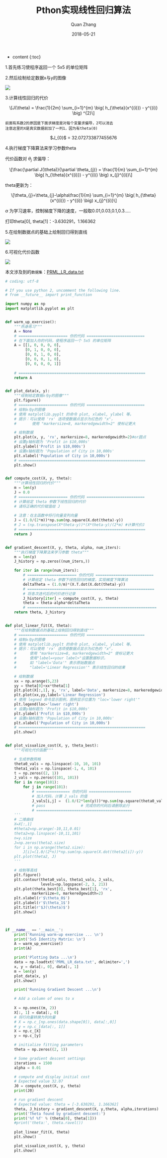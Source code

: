 ﻿---
layout: post
title: "Pthon实现线性回归算法"
date: 2018-05-21
categories: 机器学习 Python
tags: 机器学习 Python
author: Quan Zhang
---

* content
{:toc}

1.首先练习使程序返回一个 5x5 的单位矩阵

2.然后绘制给定数据x与y的图像

![](/images/blog/20180521/1.png)

3.计算线性回归的代价

<center> \[J(\theta) = \frac{1}{2m} \sum_{i=1}^{m} \big( h_{\theta}(x^{(i)}) - y^{(i)} \big) ^{2}\] </center>

	前面有系数2的原因是下面求梯度是对每个变量求偏导，2可以消去
	注意这里的X是真实数据前加了一列1，因为有theta(0)

<center> $J_{0}$ = 32.072733877455676 </center>

4.执行梯度下降算法来学习参数theta

代价函数对<span> $\theta_{j}$ </span>求偏导：

<center> \[\frac{\partial J(\theta)}{\partial \theta_{j}} = \frac{1}{m} \sum_{i=1}^{m} \big( h_{\theta}(x^{(i)}) - y^{(i)} \big) x_{j}^{(i)}\] </center>

theta更新为：

<center> \[\theta_{j}=\theta_{j}-\alpha\frac{1}{m} \sum_{i=1}^{m} \big( h_{\theta}(x^{(i)}) - y^{(i)} \big) x_{j}^{(i)}\] </center>

<span> $\alpha$ </span>为学习速率，控制梯度下降的速度，一般取0.01,0.03,0.1,0.3.....

打印theta[0], theta[1]：-3.630291，1.166362

5.在绘制数据点的基础上绘制回归得到直线

![](/images/blog/20180521/2.png)

6.可视化代价函数

![](/images/blog/20180521/3.jpg)

本文涉及到的`数据集`：[PRML_LR_data.txt](https://zhangquan1995.github.io/res/20180521/linear_regression/PRML_LR_data.txt)

```python
# coding: utf-8

# If you use python 2, uncomment the following line.
# from __future__ import print_function

import numpy as np
import matplotlib.pyplot as plt


def warm_up_exercise():
    """热身练习"""
    A = None
    # ====================== 你的代码 ==========================
    # 在下面加入你的代码，使程序返回一个 5x5 的单位矩阵
    A = [[1, 0, 0, 0, 0],
    	 [0, 1, 0, 0, 0],
    	 [0, 0, 1, 0, 0],
    	 [0, 0, 0, 1, 0],
    	 [0, 0, 0, 0, 1]]
    
    # =========================================================
    return A


def plot_data(x, y):
    """绘制给定数据x与y的图像"""
    plt.figure()
    # ====================== 你的代码 ==========================
    # 绘制x与y的图像
    # 使用 matplotlib.pyplt 的命令 plot, xlabel, ylabel 等。
    # 提示：可以使用 'rx' 选项使数据点显示为红色的 "x"，
    #       使用 "markersize=8, markeredgewidth=2" 使标记更大

    # 给制数据
    plt.plot(x, y, 'rx', markersize=8, markeredgewidth=2)#or圆点
    # 设置y轴标题为 'Profit in $10,000s'
    plt.ylabel('Profit in $10,000s')
    # 设置x轴标题为 'Population of City in 10,000s'
    plt.xlabel('Population of City in 10,000s')
    # =========================================================
    plt.show()


def compute_cost(X, y, theta):
    """计算线性回归的代价"""
    m = len(y)
    J = 0.0
    # ====================== 你的代码 ==========================
    # 计算给定 theta 参数下线性回归的代价
    # 请将正确的代价赋值给 J
    
    # 注意：在主函数中将行向量变列向量
    J = (1.0/(2*m))*np.sum(np.square(X.dot(theta)-y))
    # J = (np.transpose(X*theta-y))*(X*theta-y)/(2*m) #计算代价J
    # =========================================================
    return J


def gradient_descent(X, y, theta, alpha, num_iters):
    """执行梯度下降算法来学习参数 theta"""
    m = len(y)
    J_history = np.zeros((num_iters,))

    for iter in range(num_iters):
        # ====================== 你的代码 ==========================
        # 计算给定 theta 参数下线性回归的梯度，实现梯度下降算法
        deltaTheta = (1.0/m)*(X.T.dot(X.dot(theta)-y))
        # =========================================================
        # 将各次迭代后的代价进行记录
        J_history[iter] = compute_cost(X, y, theta)
        theta = theta-alpha*deltaTheta
        # ==========================================================
    return theta, J_history


def plot_linear_fit(X, theta):
    """在绘制数据点的基础上绘制回归得到直线"""
    # ====================== 你的代码 ==========================
    # 绘制x与y的图像
    # 使用 matplotlib.pyplt 的命令 plot, xlabel, ylabel 等。
    # 提示：可以使用 'rx' 选项使数据点显示为红色的 "x"，
    #      使用 "markersize=8, markeredgewidth=2" 使标记更大
    #      使用"label=<your label>"设置数据标识，
    #      如 "label='Data'" 表示原始数据点
    #      "label='Linear Regression'" 表示线性回归的结果

    # 绘制数据
    xx = np.arange(5,23)
    yy = theta[0]+xx*theta[1]
    plt.plot(X[:,1], y, 'rx', label='Data', markersize=8, markeredgewidth=2)
    plt.plot(xx,yy,label='Linear Regression')
    # 使用 legned 命令显示图例，图例显示位置为 "loc='lower right'"
    plt.legend(loc='lower right')
    # 设置y轴标题为 'Profit in $10,000s'
    plt.ylabel('Profit in $10,000s')
    # 设置x轴标题为 'Population of City in 10,000s'
    plt.xlabel('Population of City in 10,000s')
    # =========================================================
    plt.show()


def plot_visualize_cost(X, y, theta_best):
    """可视化代价函数"""

    # 生成参数网格
    theta0_vals = np.linspace(-10, 10, 101)
    theta1_vals = np.linspace(-1, 4, 101)
    t = np.zeros((2, 1))
    J_vals = np.zeros((101, 101))
    for i in range(101):
        for j in range(101):
            # =============== 你的代码 ===================
            # 加入代码，计算 J_vals 的值
            J_vals[i,j] =  (1.0/(2*len(y)))*np.sum(np.square(theta0_vals[i]+X.dot(theta1_vals[j])-y))
            # pass                # 完成你的代码后请删除此行
            # ===========================================
    '''
    # 二维曲线
    X=X[:,1]
    #theta2=np.arange(-10,11,0.01)
    theta2=np.linspace(-10,11,101)
    n=y.size
    J=np.zeros(theta2.size)
    for i in np.arange(theta2.size):
        J[i]=(1.0/(2*n))*np.sum(np.square(X.dot(theta2[i])-y))
    plt.plot(theta2, J)
    '''

    # 绘制等高线
    plt.figure()
    plt.contour(theta0_vals, theta1_vals, J_vals,
                levels=np.logspace(-2, 3, 21))
    plt.plot(theta_best[0], theta_best[1], 'rx',
            markersize=8, markeredgewidth=2)
    plt.xlabel(r'$\theta_0$')
    plt.ylabel(r'$\theta_1$')
    plt.title(r'$J(\theta)$')
    plt.show()



if __name__ == '__main__':
    print('Running warm-up exercise ... \n')
    print('5x5 Identity Matrix: \n')
    A = warm_up_exercise()
    print(A)

    print('Plotting Data ...\n')
    data = np.loadtxt('PRML_LR_data.txt', delimiter=',')
    x, y = data[:, 0], data[:, 1]
    m = len(y)
    plot_data(x, y)
    plt.show()

    print('Running Gradient Descent ...\n')

    # Add a column of ones to x
    
    X = np.ones((m, 2))
    X[:, 1] = data[:, 0]
    # 将行向量转换为列向量
    # X = np.c_[np.ones(data.shape[0]), data[:,0]]
    # y = np.c_[data[:, 1]]
    X = np.c_[X]
    y = np.c_[y]

    # initialize fitting parameters
    theta = np.zeros((2, 1))

    # Some gradient descent settings
    iterations = 1500
    alpha = 0.01

    # compute and display initial cost
    # Expected value 32.07
    J0 = compute_cost(X, y, theta)
    print(J0)

    # run gradient descent
    # Expected value: theta = [-3.630291, 1.166362]
    theta, J_history = gradient_descent(X, y,theta, alpha,iterations)
    print('Theta found by gradient descent:')
    print('%f %f' % (theta[0], theta[1]))
    #print('theta:', theta.ravel())
    
    plot_linear_fit(X, theta)
    plt.show()

    plot_visualize_cost(X, y, theta)
    plt.show()

```


